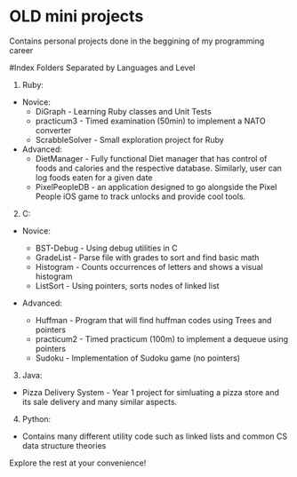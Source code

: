 # OLD mini projects

Contains personal projects done in the beggining of my programming career 

#Index
Folders Separated by Languages and Level

1. Ruby:
  * Novice:
    * DiGraph - Learning Ruby classes and Unit Tests
    * practicum3 - Timed examination (50min) to implement a NATO converter
    * ScrabbleSolver - Small exploration project for Ruby						
  * Advanced:
    * DietManager - Fully functional Diet manager that has control of foods and calories and the respective database. Similarly, user can log foods eaten for a given date
    * PixelPeopleDB - an application designed to go alongside the Pixel People iOS game to track unlocks and provide cool tools.
2. C:
  * Novice:
    * BST-Debug - Using debug utilities in C
    * GradeList - Parse file with grades to sort and find basic math
    * Histogram - Counts occurrences of letters and shows a visual histogram
    * ListSort - Using pointers, sorts nodes of linked list

  * Advanced:
    * Huffman - Program that will find huffman codes using Trees and pointers
    * practicum2 - Timed practicum (100m) to implement a dequeue using pointers
    * Sudoku - Implementation of Sudoku game (no pointers)
3. Java:
  * Pizza Delivery System - Year 1 project for simluating a pizza store and its sale delivery and many similar aspects.
4. Python:
  * Contains many different utility code such as linked lists and common CS data structure theories


Explore the rest at your convenience! 


